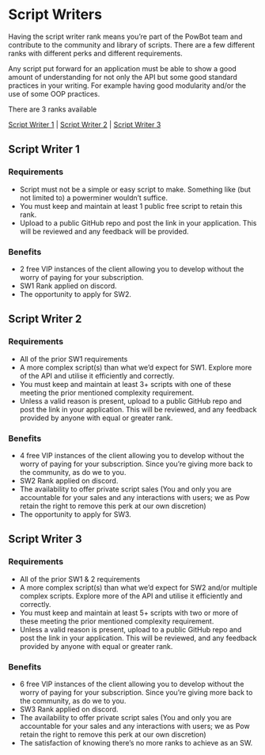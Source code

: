 # Script Writers

Having the script writer rank means you’re part of the PowBot team and contribute to the community and library of scripts. There are a few different ranks with different perks and different requirements.

Any script put forward for an application must be able to show a good amount of understanding for not only the API but some good standard practices in your writing. For example having  good modularity and/or the use of some OOP practices.

There are 3 ranks available

[Script Writer 1](/Script_Writer_Ranks/ScriptWriterRanks?id=script-writer-1) | [Script Writer 2](/Script_Writer_Ranks/ScriptWriterRanks?id=script-writer-2) | [Script Writer 3](/Script_Writer_Ranks/ScriptWriterRanks?id=script-writer-3)

## Script Writer 1

### Requirements
-    Script must not be a simple or easy script to make. Something like (but not limited to) a powerminer wouldn’t suffice.
-    You must keep and maintain at least 1 public free script to retain this rank.
-    Upload to a public GitHub repo and post the link in your application. This will be reviewed and any feedback will be provided.
### Benefits
-    2 free VIP instances of the client allowing you to develop without the worry of paying for your subscription.
-    SW1 Rank applied on discord.
-    The opportunity to apply for SW2.

## Script Writer 2
### Requirements 
-    All of the prior SW1 requirements
-    A more complex script(s) than what we’d expect for SW1. Explore more of the API and utilise it efficiently and correctly.
-    You must keep and maintain at least 3+ scripts with one of these meeting the prior mentioned complexity requirement.
-    Unless a valid reason is present, upload to a public GitHub repo and post the link in your application. This will be reviewed, and any feedback provided by anyone with equal or greater rank.
### Benefits
- 4 free VIP instances of the client allowing you to develop without the worry of paying for your subscription. Since you’re giving more back to the community, as do we to you.
- SW2 Rank applied on discord.
- The availability to offer private script sales (You and only you are accountable for your sales and any interactions with users; we as Pow retain the right to remove this perk at our own discretion)
- The opportunity to apply for SW3.
 
## Script Writer 3
### Requirements
- All of the prior SW1 & 2 requirements
- A more complex script(s) than what we’d expect for SW2 and/or multiple complex scripts. Explore more of the API and utilise it efficiently and correctly.
- You must keep and maintain at least 5+ scripts with two or more of these meeting the prior mentioned complexity requirement.
- Unless a valid reason is present, upload to a public GitHub repo and post the link in your application. This will be reviewed, and any feedback provided by anyone with equal or greater rank.
 ### Benefits
- 6 free VIP instances of the client allowing you to develop without the worry of paying for your subscription. Since you’re giving more back to the community, as do we to you.
- SW3 Rank applied on discord.
- The availability to offer private script sales (You and only you are accountable for your sales and any interactions with users; we as Pow retain the right to remove this perk at our own discretion)
- The satisfaction of knowing there’s no more ranks to achieve as an SW.